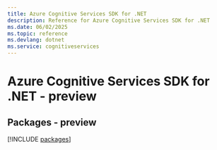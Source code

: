 ```yaml
---
title: Azure Cognitive Services SDK for .NET
description: Reference for Azure Cognitive Services SDK for .NET
ms.date: 06/02/2025
ms.topic: reference
ms.devlang: dotnet
ms.service: cognitiveservices
---
```

# Azure Cognitive Services SDK for .NET - preview
## Packages - preview
[!INCLUDE [packages](cognitive-services-index.md)]